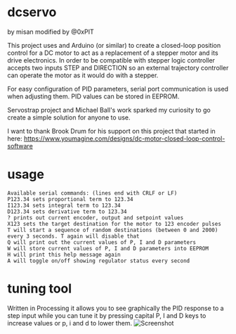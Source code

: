 # dcservo
by misan
modified by @0xPIT

This project uses and Arduino (or similar) to create a closed-loop position control for a DC motor to act as a replacement of a stepper motor and its drive electronics. In order to be compatible with stepper logic controller accepts two inputs STEP and DIRECTION so an external trajectory controller can operate the motor as it would do with a stepper.

For easy configuration of PID parameters, serial port communication is used when adjusting them. PID values can be stored in EEPROM.

Servostrap project and Michael Ball's work sparked my curiosity to go create a simple solution for anyone to use.

I want to thank Brook Drum for his support on this project that started in here: https://www.youmagine.com/designs/dc-motor-closed-loop-control-software

# usage
```
Available serial commands: (lines end with CRLF or LF) 
P123.34 sets proportional term to 123.34
I123.34 sets integral term to 123.34
D123.34 sets derivative term to 123.34
? prints out current encoder, output and setpoint values
X123 sets the target destination for the motor to 123 encoder pulses
T will start a sequence of random destinations (between 0 and 2000) every 3 seconds. T again will disable that
Q will print out the current values of P, I and D parameters
W will store current values of P, I and D parameters into EEPROM
H will print this help message again
A will toggle on/off showing regulator status every second
```

# tuning tool
Written in Processing it allows you to see graphically the PID response to a step input while you can tune it by pressing capital P, I and D keys to increase values or p, i and d to lower them.
![Screenshot](http://i.imgur.com/3c8WySu.png "Tuning tool")
